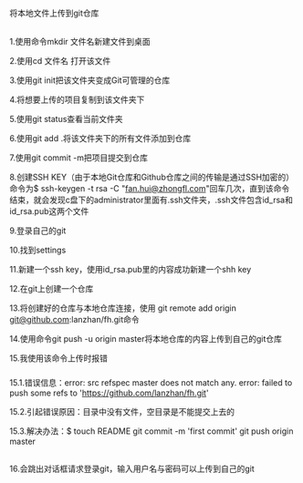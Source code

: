 #
将本地文件上传到git仓库
##
1\.使用命令mkdir 文件名新建文件到桌面

2\.使用cd 文件名 打开该文件

3\.使用git init把该文件夹变成Git可管理的仓库

4\.将想要上传的项目复制到该文件夹下

5\.使用git status查看当前文件夹

6\.使用git add .将该文件夹下的所有文件添加到仓库

7\.使用git commit -m把项目提交到仓库

8\.创建SSH KEY（由于本地Git仓库和Github仓库之间的传输是通过SSH加密的）命令为$ ssh-keygen -t rsa -C "fan.hui@zhongfl.com"回车几次，直到该命令结束，就会发现c盘下的administrator里面有.ssh文件夹，.ssh文件包含id_rsa和id_rsa.pub这两个文件 

9\.登录自己的git

10\.找到settings

11\.新建一个ssh key，使用id_rsa.pub里的内容成功新建一个shh key

12\.在git上创建一个仓库

13\.将创建好的仓库与本地仓库连接，使用 git remote add origin git@github.com:lanzhan/fh.git命令

14\.使用命令git push -u origin master将本地仓库的内容上传到自己的git仓库

15\.我使用该命令上传时报错
###
15.1\.错误信息：error: src refspec master does not match any.
error: failed to push some refs to 'https://github.com/lanzhan/fh.git'

15.2\.引起错误原因：目录中没有文件，空目录是不能提交上去的

15.3\.解决办法：$ touch README
git commit -m 'first commit'
git push origin master
##
16\.会跳出对话框请求登录git，输入用户名与密码可以上传到自己的git
